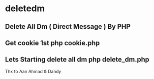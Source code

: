 # deletedm
Delete All Dm ( Direct Message ) By PHP
--------------
Get cookie 1st
php cookie.php
---------------
Lets Starting delete all dm
php delete_dm.php
---------------
Thx to Aan Ahmad & Dandy
